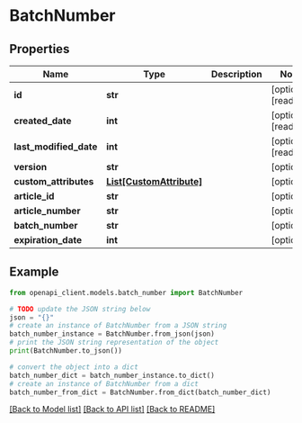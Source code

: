 # BatchNumber


## Properties

Name | Type | Description | Notes
------------ | ------------- | ------------- | -------------
**id** | **str** |  | [optional] [readonly] 
**created_date** | **int** |  | [optional] [readonly] 
**last_modified_date** | **int** |  | [optional] [readonly] 
**version** | **str** |  | [optional] 
**custom_attributes** | [**List[CustomAttribute]**](CustomAttribute.md) |  | [optional] 
**article_id** | **str** |  | [optional] 
**article_number** | **str** |  | [optional] 
**batch_number** | **str** |  | [optional] 
**expiration_date** | **int** |  | [optional] 

## Example

```python
from openapi_client.models.batch_number import BatchNumber

# TODO update the JSON string below
json = "{}"
# create an instance of BatchNumber from a JSON string
batch_number_instance = BatchNumber.from_json(json)
# print the JSON string representation of the object
print(BatchNumber.to_json())

# convert the object into a dict
batch_number_dict = batch_number_instance.to_dict()
# create an instance of BatchNumber from a dict
batch_number_from_dict = BatchNumber.from_dict(batch_number_dict)
```
[[Back to Model list]](../README.md#documentation-for-models) [[Back to API list]](../README.md#documentation-for-api-endpoints) [[Back to README]](../README.md)


